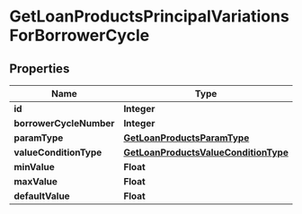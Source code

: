 # GetLoanProductsPrincipalVariationsForBorrowerCycle

## Properties
Name | Type | Description | Notes
------------ | ------------- | ------------- | -------------
**id** | **Integer** |  |  [optional]
**borrowerCycleNumber** | **Integer** |  |  [optional]
**paramType** | [**GetLoanProductsParamType**](GetLoanProductsParamType.md) |  |  [optional]
**valueConditionType** | [**GetLoanProductsValueConditionType**](GetLoanProductsValueConditionType.md) |  |  [optional]
**minValue** | **Float** |  |  [optional]
**maxValue** | **Float** |  |  [optional]
**defaultValue** | **Float** |  |  [optional]
